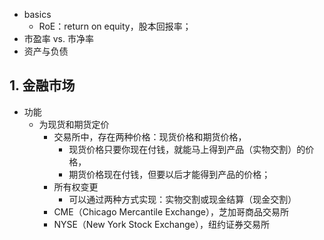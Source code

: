 

- basics
    - RoE：return on equity，股本回报率；
- 市盈率 vs. 市净率
- 资产与负债

## 1. 金融市场

- 功能
    - 为现货和期货定价
        - 交易所中，存在两种价格：现货价格和期货价格，
            - 现货价格只要你现在付钱，就能马上得到产品（实物交割）的价格，
            - 期货价格现在付钱，但要以后才能得到产品的价格；
        - 所有权变更
            - 可以通过两种方式实现：实物交割或现金结算（现金交割）
        - CME（Chicago Mercantile Exchange），芝加哥商品交易所
        - NYSE（New York Stock Exchange），纽约证券交易所
         

